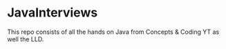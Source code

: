 # JavaInterviews
This repo consists of all the hands on Java from Concepts &amp; Coding YT as well the LLD.
